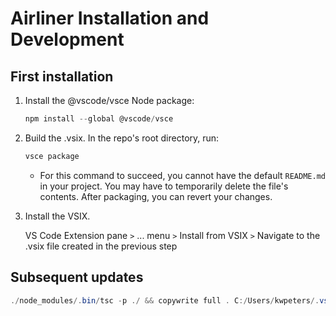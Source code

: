 # Airliner Installation and Development

## First installation

1. Install the @vscode/vsce Node package:

   ```powershell
   npm install --global @vscode/vsce
   ```

2. Build the .vsix.  In the repo's root directory, run:

   ```powershell
   vsce package
   ```

   - For this command to succeed, you cannot have the default `README.md` in your project.  You may have to temporarily delete the file's contents.  After packaging, you can revert your changes.

3. Install the VSIX.

   VS Code Extension pane `>` ... menu `>` Install from VSIX `>` Navigate to the .vsix file created in the previous step

## Subsequent updates

```powershell
./node_modules/.bin/tsc -p ./ && copywrite full . C:/Users/kwpeters/.vscode/extensions/airliner/
```
